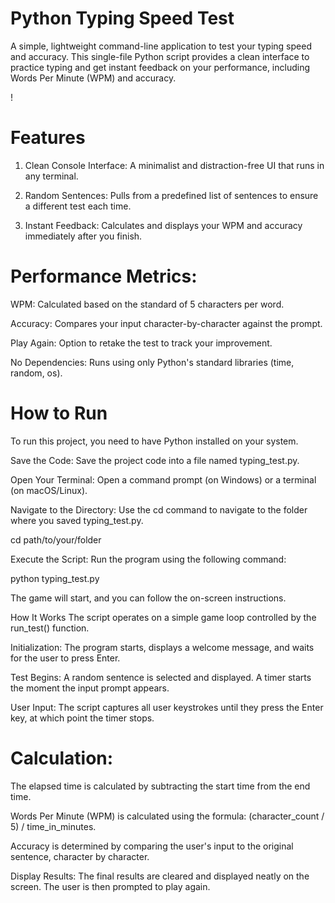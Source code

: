# Python Typing Speed Test
A simple, lightweight command-line application to test your typing speed and accuracy. This single-file Python script provides a clean interface to practice typing and get instant feedback on your performance, including Words Per Minute (WPM) and accuracy.

!

# Features
1. Clean Console Interface: A minimalist and distraction-free UI that runs in any terminal.

2. Random Sentences: Pulls from a predefined list of sentences to ensure a different test each time.

3. Instant Feedback: Calculates and displays your WPM and accuracy immediately after you finish.

# Performance Metrics:

WPM: Calculated based on the standard of 5 characters per word.

Accuracy: Compares your input character-by-character against the prompt.

Play Again: Option to retake the test to track your improvement.

No Dependencies: Runs using only Python's standard libraries (time, random, os).

# How to Run
To run this project, you need to have Python installed on your system.

Save the Code:
Save the project code into a file named typing_test.py.

Open Your Terminal:
Open a command prompt (on Windows) or a terminal (on macOS/Linux).

Navigate to the Directory:
Use the cd command to navigate to the folder where you saved typing_test.py.

cd path/to/your/folder

Execute the Script:
Run the program using the following command:

python typing_test.py

The game will start, and you can follow the on-screen instructions.

How It Works
The script operates on a simple game loop controlled by the run_test() function.

Initialization: The program starts, displays a welcome message, and waits for the user to press Enter.

Test Begins: A random sentence is selected and displayed. A timer starts the moment the input prompt appears.

User Input: The script captures all user keystrokes until they press the Enter key, at which point the timer stops.

# Calculation:

The elapsed time is calculated by subtracting the start time from the end time.

Words Per Minute (WPM) is calculated using the formula: (character_count / 5) / time_in_minutes.

Accuracy is determined by comparing the user's input to the original sentence, character by character.

Display Results: The final results are cleared and displayed neatly on the screen. The user is then prompted to play again.